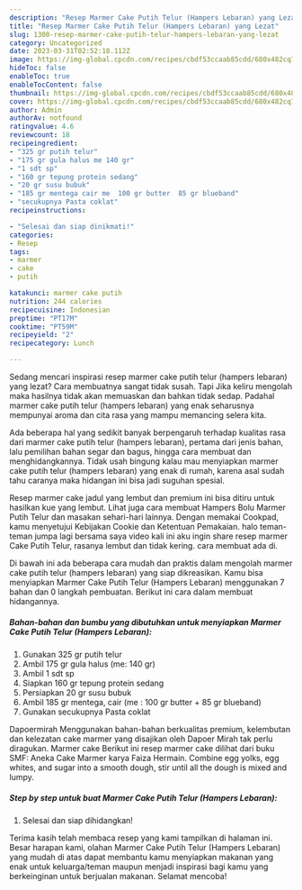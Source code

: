 ```yaml
---
description: "Resep Marmer Cake Putih Telur (Hampers Lebaran) yang Lezat"
title: "Resep Marmer Cake Putih Telur (Hampers Lebaran) yang Lezat"
slug: 1300-resep-marmer-cake-putih-telur-hampers-lebaran-yang-lezat
category: Uncategorized
date: 2023-03-31T02:52:18.112Z
image: https://img-global.cpcdn.com/recipes/cbdf53ccaab85cdd/680x482cq70/marmer-cake-putih-telur-hampers-lebaran-foto-resep-utama.jpg
hideToc: false
enableToc: true
enableTocContent: false
thumbnail: https://img-global.cpcdn.com/recipes/cbdf53ccaab85cdd/680x482cq70/marmer-cake-putih-telur-hampers-lebaran-foto-resep-utama.jpg
cover: https://img-global.cpcdn.com/recipes/cbdf53ccaab85cdd/680x482cq70/marmer-cake-putih-telur-hampers-lebaran-foto-resep-utama.jpg
author: Admin
authorAv: notfound
ratingvalue: 4.6
reviewcount: 18
recipeingredient:
- "325 gr putih telur"
- "175 gr gula halus me 140 gr"
- "1 sdt sp"
- "160 gr tepung protein sedang"
- "20 gr susu bubuk"
- "185 gr mentega cair me  100 gr butter  85 gr blueband"
- "secukupnya Pasta coklat"
recipeinstructions:

- "Selesai dan siap dinikmati!"
categories:
- Resep
tags:
- marmer
- cake
- putih

katakunci: marmer cake putih 
nutrition: 244 calories
recipecuisine: Indonesian
preptime: "PT17M"
cooktime: "PT59M"
recipeyield: "2"
recipecategory: Lunch

---
```



Sedang mencari inspirasi resep marmer cake putih telur (hampers lebaran) yang lezat? Cara membuatnya sangat tidak susah. Tapi Jika keliru mengolah maka hasilnya tidak akan memuaskan dan bahkan tidak sedap. Padahal marmer cake putih telur (hampers lebaran) yang enak seharusnya mempunyai aroma dan cita rasa yang mampu memancing selera kita.


Ada beberapa hal yang sedikit banyak berpengaruh terhadap kualitas rasa dari marmer cake putih telur (hampers lebaran), pertama dari jenis bahan, lalu pemilihan bahan segar dan bagus, hingga cara membuat dan menghidangkannya. Tidak usah bingung kalau mau menyiapkan marmer cake putih telur (hampers lebaran) yang enak di rumah, karena asal sudah tahu caranya maka hidangan ini bisa jadi suguhan spesial.

Resep marmer cake jadul yang lembut dan premium ini bisa ditiru untuk hasilkan kue yang lembut. Lihat juga cara membuat Hampers Bolu Marmer Putih Telur dan masakan sehari-hari lainnya. Dengan memakai Cookpad, kamu menyetujui Kebijakan Cookie dan Ketentuan Pemakaian. halo teman-teman jumpa lagi bersama saya video kali ini aku ingin share resep marmer Cake Putih Telur, rasanya lembut dan tidak kering. cara membuat ada di.


Di bawah ini ada beberapa cara mudah dan praktis dalam mengolah marmer cake putih telur (hampers lebaran) yang siap dikreasikan. Kamu bisa menyiapkan Marmer Cake Putih Telur (Hampers Lebaran) menggunakan 7 bahan dan 0 langkah pembuatan. Berikut ini cara dalam membuat hidangannya.

<!--inarticleads1-->

##### Bahan-bahan dan bumbu yang dibutuhkan untuk menyiapkan Marmer Cake Putih Telur (Hampers Lebaran):

1. Gunakan 325 gr putih telur
1. Ambil 175 gr gula halus (me: 140 gr)
1. Ambil 1 sdt sp
1. Siapkan 160 gr tepung protein sedang
1. Persiapkan 20 gr susu bubuk
1. Ambil 185 gr mentega, cair (me : 100 gr butter + 85 gr blueband)
1. Gunakan secukupnya Pasta coklat


Dapoermirah Menggunakan bahan-bahan berkualitas premium, kelembutan dan kelezatan cake marmer yang disajikan oleh Dapoer Mirah tak perlu diragukan. Marmer cake Berikut ini resep marmer cake dilihat dari buku SMF: Aneka Cake Marmer karya Faiza Hermain. Combine egg yolks, egg whites, and sugar into a smooth dough, stir until all the dough is mixed and lumpy. 

<!--inarticleads2-->

##### Step by step untuk buat Marmer Cake Putih Telur (Hampers Lebaran):


1. Selesai dan siap dihidangkan!



Terima kasih telah membaca resep yang kami tampilkan di halaman ini. Besar harapan kami, olahan Marmer Cake Putih Telur (Hampers Lebaran) yang mudah di atas dapat membantu kamu menyiapkan makanan yang enak untuk keluarga/teman maupun menjadi inspirasi bagi kamu yang berkeinginan untuk berjualan makanan. Selamat mencoba!
